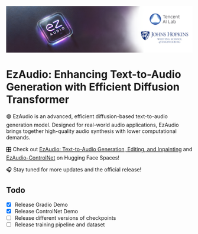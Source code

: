 <img src="ezaudio.png">

# EzAudio: Enhancing Text-to-Audio Generation with Efficient Diffusion Transformer

🟣 EzAudio is an advanced, efficient diffusion-based text-to-audio generation model. Designed for real-world audio applications, EzAudio brings together high-quality audio synthesis with lower computational demands.

🎛 Check out [EzAudio: Text-to-Audio Generation, Editing, and Inpainting](https://huggingface.co/spaces/OpenSound/EzAudio) and [EzAudio-ControlNet](https://huggingface.co/spaces/OpenSound/EzAudio-ControlNet) on Hugging Face Spaces!

🎧 Stay tuned for more updates and the official release!

## Todo
- [x] Release Gradio Demo
- [x] Release ControlNet Demo
- [ ] Release different versions of checkpoints
- [ ] Release training pipeline and dataset
